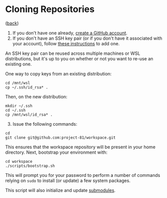 # Cloning Repositories

([back](../README.md#documentation))

1. If you don't have one already,
[create a GitHub account](https://github.com/join).
1. If you don't have an SSH key pair (or if you don't have it associated with
your account), follow
[these instructions](https://docs.github.com/en/authentication/connecting-to-github-with-ssh/generating-a-new-ssh-key-and-adding-it-to-the-ssh-agent)
to add one.

An SSH key pair can be reused across multiple machines or WSL distributions,
but it's up to you on whether or not you want to re-use an existing one.

One way to copy keys from an existing distribution:

```
cd /mnt/wsl
cp ~/.ssh/id_rsa* .
```

Then, on the new distribution:

```
mkdir ~/.ssh
cd ~/.ssh
cp /mnt/wsl/id_rsa* .
```

3. Issue the following commands:

```
cd
git clone git@github.com:project-81/workspace.git
```

This ensures that the workspace repository will be present in your home
directory. Next, bootstrap your environment with:

```
cd workspace
./scripts/bootstrap.sh
```

This will prompt you for your password to perform a number of commands relying
on `sudo` to install (or update) a few system packages.

This script will also initialize and update
[submodules](https://git-scm.com/book/en/v2/Git-Tools-Submodules).
